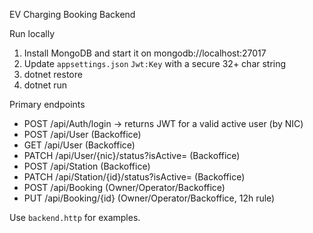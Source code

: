 EV Charging Booking Backend

Run locally

1. Install MongoDB and start it on mongodb://localhost:27017
2. Update `appsettings.json` `Jwt:Key` with a secure 32+ char string
3. dotnet restore
4. dotnet run

Primary endpoints

- POST /api/Auth/login -> returns JWT for a valid active user (by NIC)
- POST /api/User (Backoffice)
- GET /api/User (Backoffice)
- PATCH /api/User/{nic}/status?isActive= (Backoffice)
- POST /api/Station (Backoffice)
- PATCH /api/Station/{id}/status?isActive= (Backoffice)
- POST /api/Booking (Owner/Operator/Backoffice)
- PUT /api/Booking/{id} (Owner/Operator/Backoffice, 12h rule)

Use `backend.http` for examples.

